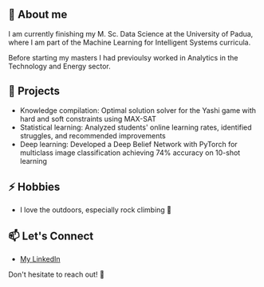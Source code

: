 ## 🚀 About me

I am currently finishing my M. Sc. Data Science at the University of Padua, where I am part of the Machine Learning for Intelligent Systems curricula. 

Before starting my masters I had previoulsy worked in Analytics in the Technology and Energy sector.

## 🔭 Projects
- Knowledge compilation: Optimal solution solver for the Yashi game with hard and soft constraints using MAX-SAT
- Statistical learning: Analyzed students' online learning rates, identified struggles, and recommended improvements
- Deep learning: Developed a Deep Belief Network with PyTorch for multiclass image classification achieving 74% accuracy on 10-shot learning


## ⚡ Hobbies
- I love the outdoors, especially rock climbing :sunrise_over_mountains:

## 📫 Let's Connect

- [My LinkedIn](https://www.linkedin.com/in/esteban-ortega-dom/)

Don't hesitate to reach out! 🌟


<!--
**estebano-git/estebano-git** is a ✨ _special_ ✨ repository because its `README.md` (this file) appears on your GitHub profile.

Here are some ideas to get you started:

- 🔭 I’m currently working on ...
- 🌱 I’m currently learning ...
- 👯 I’m looking to collaborate on ...
- 🤔 I’m looking for help with ...
- 💬 Ask me about ...
- 📫 How to reach me: ...
- 😄 Pronouns: ...
- ⚡ Fun fact: ...
-->

